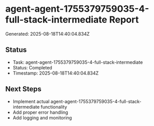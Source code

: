 # agent-agent-1755379759035-4-full-stack-intermediate Report

Generated: 2025-08-18T14:40:04.834Z

## Status
- Task: agent-agent-1755379759035-4-full-stack-intermediate
- Status: Completed
- Timestamp: 2025-08-18T14:40:04.834Z

## Next Steps
- Implement actual agent-agent-1755379759035-4-full-stack-intermediate functionality
- Add proper error handling
- Add logging and monitoring
